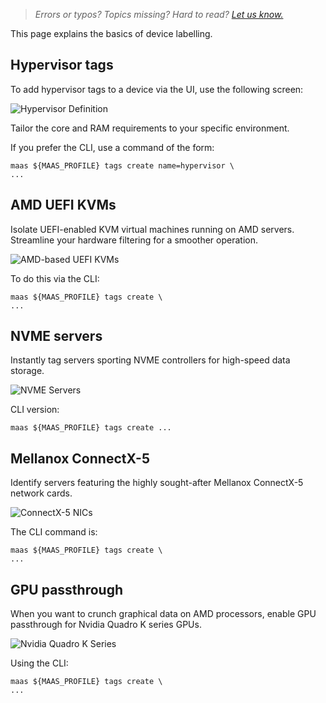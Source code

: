 > *Errors or typos? Topics missing? Hard to read? <a href="https://docs.google.com/forms/d/e/1FAIpQLScIt3ffetkaKW3gDv6FDk7CfUTNYP_HGmqQotSTtj2htKkVBw/viewform?usp=pp_url&entry.1739714854=https://maas.io/docs/labelling-devices-for-maas" target = "_blank">Let us know.</a>*

This page explains the basics of device labelling.

## Hypervisor tags

To add hypervisor tags to a device via the UI, use the following screen:

![Hypervisor Definition](https://discourse.maas.io/uploads/default/original/2X/d/d1c8e2674445045ee9c8c9f1d14f3fa413af9be8.png)

Tailor the core and RAM requirements to your specific environment.

If you prefer the CLI, use a command of the form:

```nohighlight
maas ${MAAS_PROFILE} tags create name=hypervisor \
...
```

## AMD UEFI KVMs

Isolate UEFI-enabled KVM virtual machines running on AMD servers. Streamline your hardware filtering for a smoother operation.

![AMD-based UEFI KVMs](https://discourse.maas.io/uploads/default/original/2X/a/adde5f51e396a3a2d2f70daad7787fe087723664.png)

To do this via the CLI:

```nohighlight
maas ${MAAS_PROFILE} tags create \
...
```

## NVME servers

Instantly tag servers sporting NVME controllers for high-speed data storage.

![NVME Servers](https://discourse.maas.io/uploads/default/original/2X/1/166cd775669610ba454b5f2883e7729b79770bd0.png)

CLI version:

```nohighlight
maas ${MAAS_PROFILE} tags create ...
```

## Mellanox ConnectX-5

Identify servers featuring the highly sought-after Mellanox ConnectX-5 network cards.

![ConnectX-5 NICs](https://discourse.maas.io/uploads/default/original/2X/3/34ed75cf40ded49ac5eb8d76467817b5618b11a9.png)

The CLI command is:

```nohighlight
maas ${MAAS_PROFILE} tags create \
...
```

## GPU passthrough

When you want to crunch graphical data on AMD processors, enable GPU passthrough for Nvidia Quadro K series GPUs.

![Nvidia Quadro K Series](https://discourse.maas.io/uploads/default/original/2X/3/3f258d7e98c0adc7b605b8d2846b76737d46a27e.png)

Using the CLI:

```nohighlight
maas ${MAAS_PROFILE} tags create \
...
```